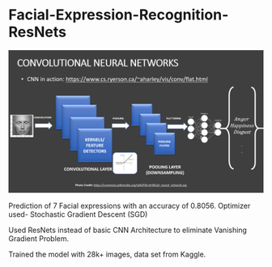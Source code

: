 # Facial-Expression-Recognition-ResNets
![alt text](https://raw.githubusercontent.com/Ayush312003/Facial-Expression-Recognition-ResNets/main/download.png)

Prediction of 7 Facial expressions with an accuracy of 0.8056.
Optimizer used- Stochastic Gradient Descent (SGD)

Used ResNets instead of basic CNN Architecture to eliminate Vanishing Gradient Problem.

Trained the model with 28k+ images, data set from Kaggle.
